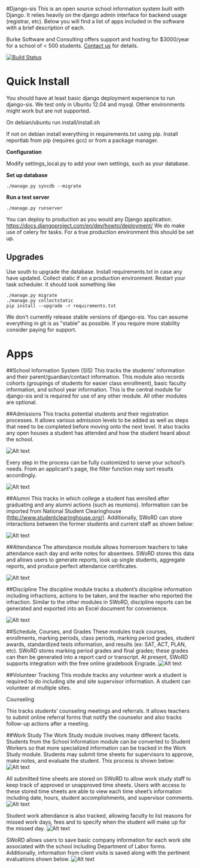 #Django-sis 
This is an open source school information system built with Django. It relies heavily on the django admin interface for backend usage (registrar, etc). Below you will find a list of apps included in the software with a brief description of each.

Burke Software and Consulting offers support and hosting for $3000/year for a school of < 500 students. 
[Contact us](http://burkesoftware.com/contact-us/) for details.

[![Build Status](https://travis-ci.org/burke-software/django-sis.png)](https://travis-ci.org/burke-software/django-sis)

# Quick Install
You should have at least basic django deployment experience to run django-sis. We test only in Ubuntu 12.04 and mysql.
Other environments might work but are not supported.

On debian/ubuntu run install/install.sh

If not on debian install everything in requirements.txt using pip. Install reportlab from pip (requires gcc) or 
from a package manager. 

**Configuration**

Modify settings_local.py to add your own settings, such as your database.

**Set up database**

    ./manage.py syncdb --migrate

**Run a test server**

    ./manage.py runserver

You can deploy to production as you would any Django application. https://docs.djangoproject.com/en/dev/howto/deployment/
We do make use of celery for tasks. For a true production environment this should be set up.

## Upgrades

Use south to upgrade the database. Install requirements.txt in case any have updated. Collect static if on a 
production environment. Restart your task scheduler. It should look something like

    ./manage.py migrate
    ./manage.py collectstatic
    pip install --upgrade -r requirements.txt

We don't currently release stable versions of django-sis. You can assume everything in git is as "stable" as possible. If you 
require more stability consider paying for support.

# Apps

##School Information System (SIS)
This tracks the students’ information and their parent/guardian/contact information. This module also records cohorts (groupings of students for easier class enrollment), basic faculty information, and school year information. This is the central module for django-sis and is required for use of any other module. All other modules are optional.

##Admissions
This tracks potential students and their registration processes. It allows various admission levels to be added as well as steps that need to be completed before moving onto the next level. It also tracks any open houses a student has attended and how the student heard about the school.

![Alt text](https://raw.github.com/burke-software/django-sis/master/screenshots/admissions1.jpg)

Every step in the process can be fully customized to serve your school’s needs. From an applicant's page, the filter function may sort results accordingly.  

![Alt text](https://raw.github.com/burke-software/django-sis/master/screenshots/admissions2.jpg)


##Alumni 
This tracks in which college a student has enrolled after graduating and any alumni actions (such as reunions). Information can be imported from National Student Clearinghouse (http://www.studentclearinghouse.org/). Additionally, SWoRD can store interactions between the former students and current staff as shown below:

![Alt text](https://raw.github.com/burke-software/django-sis/master/screenshots/alumni.jpg)

##Attendance 
The attendance module allows homeroom teachers to take attendance each day and write notes for absentees. SWoRD stores this data and allows users to generate reports, look up single students, aggregate reports, and produce perfect attendance certificates.

![Alt text](https://raw.github.com/burke-software/django-sis/master/screenshots/atndcap.jpg)

##Discipline
The discipline module tracks a student’s discipline information including infractions, actions to be taken, and the teacher who reported the infraction. Similar to the other modules in SWoRD, discipline reports can be generated and exported into an Excel document for convenience. 

![Alt text](https://raw.github.com/burke-software/django-sis/master/screenshots/discipline1.jpg)

##Schedule, Courses, and Grades
These modules track courses, enrollments, marking periods, class periods, marking period grades, student awards, standardized tests information, and results (ex: SAT, ACT, PLAN, etc). SWoRD stores marking period grades and final grades; these grades can then be generated into a report card or transcript. At present, SWoRD supports integration with the free online gradebook Engrade.
![Alt text](https://raw.github.com/burke-software/django-sis/master/screenshots/grades.jpg)

##Volunteer Tracking
This module tracks any volunteer work a student is required to do including site and site supervisor information. A student can volunteer at multiple sites.

Counseling

This tracks students’ counseling meetings and referrals. It allows teachers to submit online referral forms that notify the counselor and also tracks follow-up actions after a meeting.

##Work Study 
The Work Study module involves many different facets. Students from the School Information module can be converted to Student Workers so that more specialized information can be tracked in the Work Study module. Students may submit time sheets for supervisors to approve, make notes, and evaluate the student. This process is shown below:
![Alt text](https://raw.github.com/burke-software/django-sis/master/screenshots/cwsp1.jpg)

All submitted time sheets are stored on SWoRD to allow work study staff to keep track of approved or unapproved time sheets. Users with access to these stored time sheets are able to view each time sheet’s information including date, hours, student accomplishments, and supervisor comments.
![Alt text](https://raw.github.com/burke-software/django-sis/master/screenshots/cwsp2.jpg)

Student work attendance is also tracked, allowing faculty to list reasons for missed work days, fees and to specify when the student will make up for the missed day. 
![Alt text](https://raw.github.com/burke-software/django-sis/master/screenshots/cwsp3.jpg)

SWoRD allows users to save basic company information for each work site associated with the school including Department of Labor forms. Additionally, information from client visits is saved along with the pertinent evaluations shown below. 
![Alt text](https://raw.github.com/burke-software/django-sis/master/screenshots/cwsp4.jpg)


